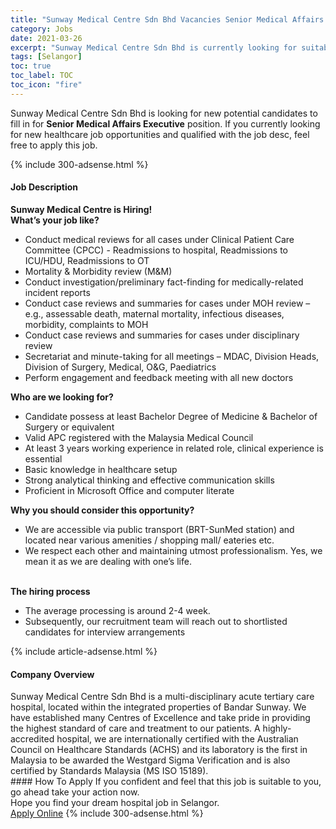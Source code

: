 ```yaml
---
title: "Sunway Medical Centre Sdn Bhd Vacancies Senior Medical Affairs Executive" 
category: Jobs 
date: 2021-03-26 
excerpt: "Sunway Medical Centre Sdn Bhd is currently looking for suitable person to fill in the Senior Medical Affairs Executive which positioned at Selangor" 
tags: [Selangor] 
toc: true 
toc_label: TOC 
toc_icon: "fire" 
--- 
```


<p>Sunway Medical Centre Sdn Bhd is looking for new potential candidates to fill in for <b>Senior Medical Affairs Executive</b> position. If you currently looking for new healthcare job opportunities and qualified with the job desc, feel free to apply this job.
</p>{% include 300-adsense.html %} 
<div><div><h4>Job Description</h4></div><div><div><span><div><div><strong>Sunway Medical Centre is Hiring!</strong></div><div><strong>What&#8217;s your job like?</strong></div><ul><li>Conduct medical reviews for all cases under Clinical Patient Care Committee (CPCC) - Readmissions to hospital, Readmissions to ICU/HDU, Readmissions to OT</li><li>Mortality &amp; Morbidity review (M&amp;M)</li><li>Conduct investigation/preliminary fact-finding for medically-related incident reports</li><li>Conduct case reviews and summaries for cases under MOH review &#8211; e.g., assessable death, maternal mortality, infectious diseases, morbidity, complaints to MOH</li><li>Conduct case reviews and summaries for cases under disciplinary review</li><li>Secretariat and minute-taking for all meetings &#8211; MDAC, Division Heads, Division of Surgery, Medical, O&amp;G, Paediatrics</li><li>Perform engagement and feedback meeting with all new doctors</li></ul><div><strong>Who are we looking for?</strong></div><ul><li>Candidate possess at least Bachelor Degree of Medicine &amp; Bachelor of Surgery or equivalent</li><li>Valid APC registered with the Malaysia Medical Council</li><li>At least 3 years working experience in related role, clinical experience is essential</li><li>Basic knowledge in healthcare setup</li><li>Strong analytical thinking and effective communication skills</li><li>Proficient in Microsoft Office and computer literate</li></ul><div><strong>Why you should consider this opportunity?</strong></div><ul><li>We are accessible via public transport (BRT-SunMed station) and located near various amenities / shopping mall/ eateries etc.</li><li>We respect each other and maintaining utmost professionalism. Yes, we mean it as we are dealing with one&#8217;s life.</li></ul><div><br><strong>The hiring process</strong></div><ul><li>The average processing is around 2-4 week.</li><li>Subsequently, our recruitment team will reach out to shortlisted candidates for interview arrangements</li></ul></div></span></div></div></div> 
{% include article-adsense.html %} 
<div><div><h4>Company Overview</h4></div><div><div><span><div><div>
	Sunway Medical Centre Sdn Bhd is a multi-disciplinary acute tertiary care hospital, located within the integrated properties of Bandar Sunway. We have established many Centres of Excellence and take pride in providing the highest standard of care and treatment to our patients. A highly-accredited hospital, we are internationally certified with the Australian Council on Healthcare Standards (ACHS) and its laboratory is the first in Malaysia to be awarded the Westgard Sigma Verification and is also certified by Standards Malaysia (MS ISO 15189).</div></div></span></div></div></div> 
#### How To Apply 
If you confident and feel that this job is suitable to you, go ahead take your action now. <br/> 
Hope you find your dream hospital job in Selangor. <br/> 
<a href="https://www.jobstreet.com.my/en/job/senior-medical-affairs-executive-4510464?jobId=jobstreet-my-job-4510464" class="btn btn--warning" target="_blank" rel="nofollow noopenner">Apply Online</a> 
{% include 300-adsense.html %} 